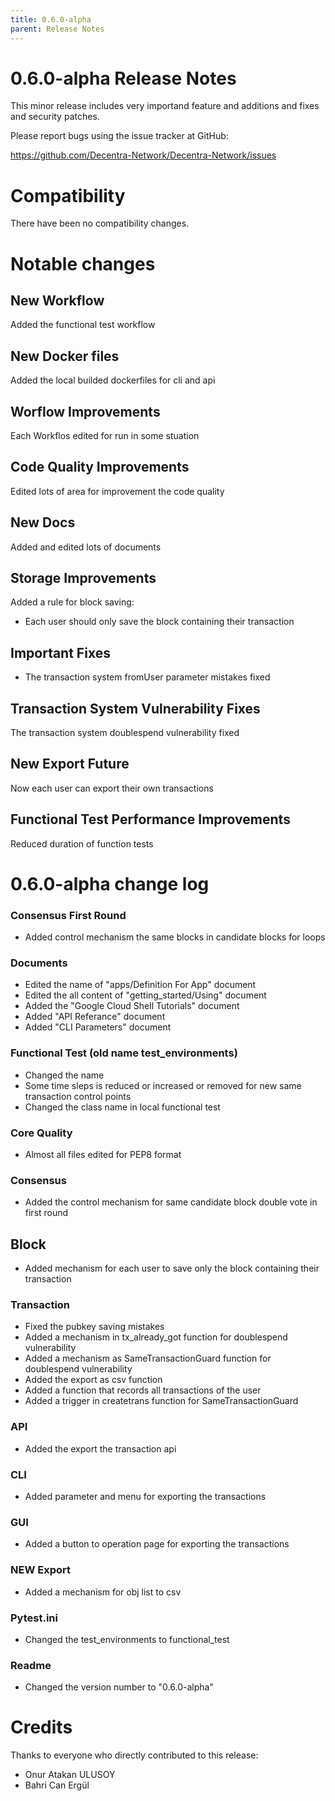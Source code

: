 ```yaml
---
title: 0.6.0-alpha
parent: Release Notes
---
```


0.6.0-alpha Release Notes
====================

This minor release includes very importand feature and additions and fixes and security patches.

Please report bugs using the issue tracker at GitHub:

  <https://github.com/Decentra-Network/Decentra-Network/issues>

Compatibility
==============

There have been no compatibility changes.

Notable changes
===============

## New Workflow
Added the functional test workflow

## New Docker files
Added the local builded dockerfiles for cli and api

## Worflow Improvements
Each Workflos edited for run in some stuation

## Code Quality Improvements
Edited lots of area for improvement the code quality

## New Docs
Added and edited lots of documents

## Storage Improvements
Added a rule for block saving:
* Each user should only save the block containing their transaction

## Important Fixes
* The transaction system fromUser parameter mistakes fixed

## Transaction System Vulnerability Fixes
The transaction system doublespend vulnerability fixed

## New Export Future
Now each user can export their own transactions

## Functional Test Performance Improvements
Reduced duration of function tests

0.6.0-alpha change log
=================

### Consensus First Round
- Added control mechanism the same blocks in candidate blocks for loops

### Documents
- Edited the name of "apps/Definition For App" document
- Edited the all content of "getting_started/Using" document
- Added the "Google Cloud Shell Tutorials" document
- Added "API Referance" document
- Added "CLI Parameters" document

### Functional Test (old name test_environments)
- Changed the name
- Some time sleps is reduced or increased or removed for new same transaction control points
- Changed the class name in local functional test

### Core Quality
- Almost all files edited for PEP8 format

### Consensus
- Added the control mechanism for same candidate block double vote in first round

## Block
- Added mechanism for each user to save only the block containing their transaction

### Transaction
- Fixed the pubkey saving mistakes
- Added a mechanism in tx_already_got function for doublespend vulnerability
- Added a mechanism as SameTransactionGuard function for doublespend vulnerability
- Added the export as csv function
- Added a function that records all transactions of the user
- Added a trigger in createtrans function for SameTransactionGuard

### API
- Added the export the transaction api

### CLI
- Added parameter and menu for exporting the transactions

### GUI
- Added a button to operation page for exporting the transactions

### NEW Export
- Added a mechanism for obj list to csv

### Pytest.ini
- Changed the test_environments to functional_test

### Readme
- Changed the version number to "0.6.0-alpha"

Credits
=======

Thanks to everyone who directly contributed to this release:

- Onur Atakan ULUSOY
- Bahri Can Ergül
